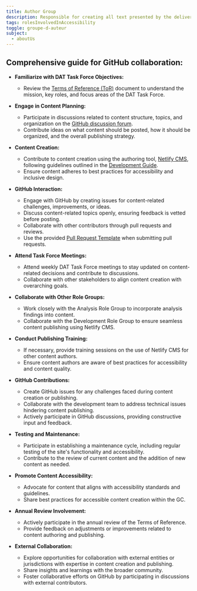 ```yaml
---
title: Author Group
description: Responsible for creating all text presented by the deliverable in all forms (HTML, audio, video). Defines or selects the standards the content should meet and processes for its review and preparation.
tags: rolesInvolvedInAccessibility
toggle: groupe-d-auteur
subject:
  - aboutUs
---
```


## Comprehensive guide for GitHub collaboration:

- **Familiarize with DAT Task Force Objectives:**
   - Review the [Terms of Reference (ToR)](https://github.com/gc-da11yn/gc-da11yn.github.io/blob/main/.github/TERMS_OF_REFERENCE.md) document to understand the mission, key roles, and focus areas of the DAT Task Force.

- **Engage in Content Planning:**
   - Participate in discussions related to content structure, topics, and organization on the [GitHub discussion forum](https://github.com/gc-da11yn/gc-da11yn.github.io/discussions).
   - Contribute ideas on what content should be posted, how it should be organized, and the overall publishing strategy.

- **Content Creation:**
   - Contribute to content creation using the authoring tool, [Netlify CMS](https://www.netlifycms.org/), following guidelines outlined in the [Development Guide](https://github.com/gc-da11yn/gc-da11yn.github.io/blob/main/.github/DEVELOPMENT.md).
   - Ensure content adheres to best practices for accessibility and inclusive design.

- **GitHub Interaction:**
   - Engage with GitHub by creating issues for content-related challenges, improvements, or ideas.
   - Discuss content-related topics openly, ensuring feedback is vetted before posting.
   - Collaborate with other contributors through pull requests and reviews.
   - Use the provided [Pull Request Template](https://github.com/gc-da11yn/gc-da11yn.github.io/blob/main/.github/pull_request_template.md) when submitting pull requests.

- **Attend Task Force Meetings:**
   - Attend weekly DAT Task Force meetings to stay updated on content-related decisions and contribute to discussions.
   - Collaborate with other stakeholders to align content creation with overarching goals.

- **Collaborate with Other Role Groups:**
   - Work closely with the Analysis Role Group to incorporate analysis findings into content.
   - Collaborate with the Development Role Group to ensure seamless content publishing using Netlify CMS.

- **Conduct Publishing Training:**
   - If necessary, provide training sessions on the use of Netlify CMS for other content authors.
   - Ensure content authors are aware of best practices for accessibility and content quality.

- **GitHub Contributions:**
   - Create GitHub issues for any challenges faced during content creation or publishing.
   - Collaborate with the development team to address technical issues hindering content publishing.
   - Actively participate in GitHub discussions, providing constructive input and feedback.

- **Testing and Maintenance:**
   - Participate in establishing a maintenance cycle, including regular testing of the site's functionality and accessibility.
   - Contribute to the review of current content and the addition of new content as needed.

- **Promote Content Accessibility:**
   - Advocate for content that aligns with accessibility standards and guidelines.
   - Share best practices for accessible content creation within the GC.

- **Annual Review Involvement:**
   - Actively participate in the annual review of the Terms of Reference.
   - Provide feedback on adjustments or improvements related to content authoring and publishing.

- **External Collaboration:**
   - Explore opportunities for collaboration with external entities or jurisdictions with expertise in content creation and publishing.
   - Share insights and learnings with the broader community.
   - Foster collaborative efforts on GitHub by participating in discussions with external contributors.
